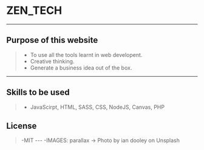 # ZEN_TECH
---
## Purpose of this website
>- To use all the tools learnt in web developent.
>- Creative thinking.
>- Generate a business idea out of the box.
---
## Skills to be used
>- JavaScirpt, HTML, SASS, CSS, NodeJS, Canvas, PHP
## License
>-MIT ---
>-IMAGES: parallax -> Photo by ian dooley on Unsplash 
